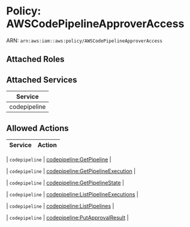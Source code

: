 # Policy: AWSCodePipelineApproverAccess

ARN: `arn:aws:iam::aws:policy/AWSCodePipelineApproverAccess`

## Attached Roles

## Attached Services

| Service |
|---------|
| codepipeline |

## Allowed Actions

| Service | Action |
|:-------:|--------|

| `codepipeline` | [codepipeline:GetPipeline](../actions.md#codepipeline:getpipeline) |

| `codepipeline` | [codepipeline:GetPipelineExecution](../actions.md#codepipeline:getpipelineexecution) |

| `codepipeline` | [codepipeline:GetPipelineState](../actions.md#codepipeline:getpipelinestate) |

| `codepipeline` | [codepipeline:ListPipelineExecutions](../actions.md#codepipeline:listpipelineexecutions) |

| `codepipeline` | [codepipeline:ListPipelines](../actions.md#codepipeline:listpipelines) |

| `codepipeline` | [codepipeline:PutApprovalResult](../actions.md#codepipeline:putapprovalresult) |
